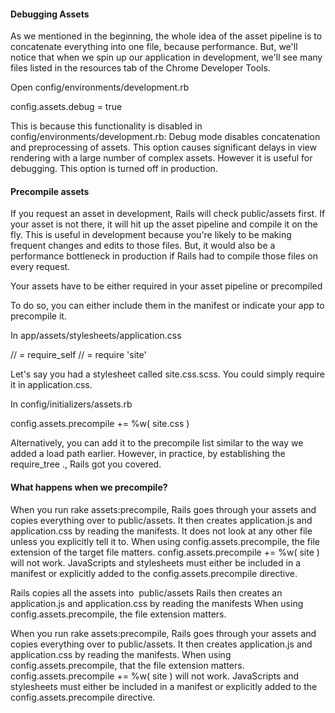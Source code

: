 #### Debugging Assets

As we mentioned in the beginning, the whole idea of the asset pipeline is to concatenate everything into one file, because performance. But, we'll notice that when we spin up our application in development, we'll see many files listed in the resources tab of the Chrome Developer Tools.

Open config/environments/development.rb

config.assets.debug = true

This is because this functionality is disabled in config/environments/development.rb:
Debug mode disables concatenation and preprocessing of assets. This option causes significant delays in view rendering with a large number of complex assets. However it is useful for debugging.
This option is turned off in production.

#### Precompile assets

If you request an asset in development, Rails will check public/assets first. If your asset is not there, it will hit up the asset pipeline and compile it on the fly. This is useful in development because you're likely to be making frequent changes and edits to those files. But, it would also be a performance bottleneck in production if Rails had to compile those files on every request.

Your assets have to be either required in your asset pipeline or precompiled

To do so, you can either include them in the manifest or indicate your app to precompile it.

In app/assets/stylesheets/application.css

// = require_self
// = require 'site'


Let's say you had a stylesheet called site.css.scss. You could simply require it in application.css.

In config/initializers/assets.rb

config.assets.precompile += %w( site.css )

Alternatively, you can add it to the precompile list similar to the way we added a load path earlier.
However, in practice, by establishing the require_tree ., Rails got you covered.

#### What happens when we precompile?

When you run rake assets:precompile, Rails goes through your assets and copies everything over to public/assets. It then creates application.js and application.css by reading the manifests. It does not look at any other file unless you explicitly tell it to.
When using config.assets.precompile, the file extension of the target file matters. config.assets.precompile += %w( site ) will not work.
JavaScripts and stylesheets must either be included in a manifest or explicitly added to the config.assets.precompile directive.

Rails copies all the assets into  public/assets
Rails then creates an application.js and application.css by reading the manifests
When using config.assets.precompile, the file extension matters. 

When you run rake assets:precompile, Rails goes through your assets and copies everything over to public/assets. It then creates application.js and application.css by reading the manifests. 
When using config.assets.precompile, that the file extension matters. config.assets.precompile += %w( site ) will not work.
JavaScripts and stylesheets must either be included in a manifest or explicitly added to the config.assets.precompile directive.

